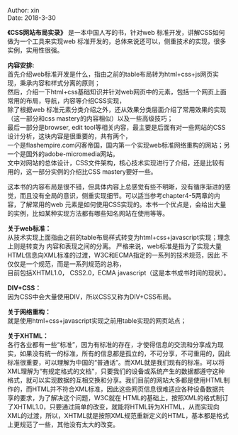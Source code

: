 Author: xin  
Date: 2018-3-30

**《CSS网站布局实录》** 是一本中国人写的书，针对web 标准开发，讲解CSS如何做为一个工具来实现web 标准开发的，总体来说还可以，侧重技术的实现，很多实例，实用性很强。

**内容安排:**   
    首先介绍web标准开发是什么，指由之前的table布局转为html+css+js网页实现，秉承内容和样式分离的原则；  
    然后，介绍一下html+css基础知识并针对web网页中的元素，包括一个网页上面常用的布局，导航，内容等介绍CSS实现，  
    除了根据web 标准元素分类介绍之外，还从效果分类层面介绍了常用效果的实现（这一部分和css mastery的内容相似）以及一些高级技巧；  
    最后一部分是browser, edit tool等相关内容，最主要是后面有对一些网站的CSS设计分析，这块内容是很重要的，共有两个，  
    一个是flashempire.com闪客帝国，国内第一个实现web标准网络重构的网站；另一个是国外的adobe-micromedia网站。  
    文中对网站的总体设计，CSS文件架构，核心技术实现进行了介绍，还是比较有用的，这一部分实例的介绍比CSS mastery要好一些。
    
   这本书的内容布局是很不错，但具体内容上总感觉有些不明晰，没有循序渐进的感觉，而且没有全局的意识，侧重实现细节。可以适当参考chapter4-5两章的内容，了解常用的web 元素是如何使用CSS实现的。本书一个优点是，会给出大量的实例，比如某种实现方法都有哪些知名网站在使用等等。

**关于web标准：**  
从技术实现上面指由之前的table布局样式转变为html+css+javascript实现；理念上则是转变为 内容和表现之间的分离。
严格来说，web标准是指为了实现大量HTML信息向XML标准的过渡，W3C和ECMA指定的一系列的技术规范，因此 不仅仅是一个规范，而是一系列规范的总称，  
目前包括XHTML1.0， CSS2.0，ECMA javascript（这是本书成书时间的现状）。

**DIV+CSS：**   
因为CSS中会大量使用DIV，所以CSS又称为DIV+CSS布局。  

**关于网络重构：**  
就是使用html+css+javascript实现之前用table实现的网页站点；  

**关于XHTML：**  
各行各业都有一些“标准”，因为有标准的存在，才使得信息的交流和分享成为现实，如果没有统一的标准，所有的信息都是孤立的，不可分享，不可重用的，因此标准很重要，可以理解为中国的“普通话”。而XML就是我们现有的标准。可以将XML理解为“有规定格式的文档”，只要我们的设备或系统产生的数据都遵守这种格式，就可以实现数据的互相交换和分享。我们目前的网站大多都是使用HTML制作的，而HTML并不符合XML标准，因此这些网页信息很难适应各种设备数据共享的要求，为了解决这个问题，W3C就在 HTML的基础上，按照XML的格式制订了XHTML1.0，只要通过简单的改变，就能将HTML转为XHTML，从而实现向XML的过渡，所以，XHTML就是按照XML规范重新定义的HTML，基本都是格式上更规范了一些，其他没有太大的改变。
